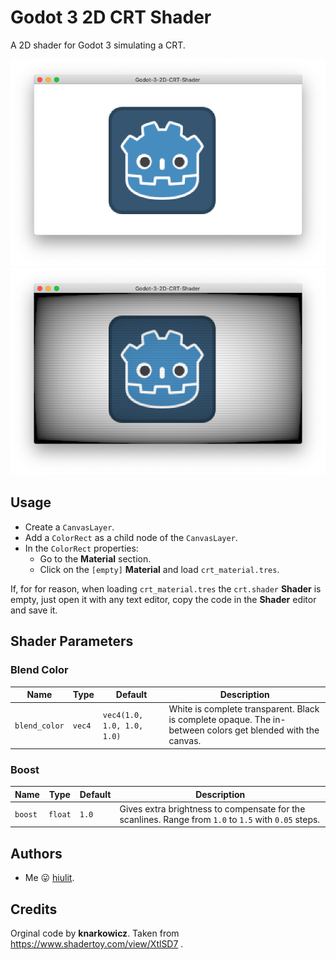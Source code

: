 # Godot 3 2D CRT Shader

A 2D shader for Godot 3 simulating a CRT.

![A 2D shader for Godot 3 simulating a CRT - OFF](/example-crt-off.png)
![A 2D shader for Godot 3 simulating a CRT- ON](/example-crt-on.png)

## Usage

* Create a `CanvasLayer`.
* Add a `ColorRect` as a child node of the `CanvasLayer`.
* In the `ColorRect` properties:
  * Go to the **Material** section.
  * Click on the `[empty]` **Material** and load `crt_material.tres`.

If, for for reason, when loading `crt_material.tres` the `crt.shader` **Shader** is empty, just open it with any text editor, copy the code in the **Shader** editor and save it.

## Shader Parameters

### Blend Color

| Name | Type | Default | Description |
| --- | --- | --- | --- |
| `blend_color` | `vec4` | `vec4(1.0, 1.0, 1.0, 1.0)` | White is complete transparent. Black is complete opaque. The in-between colors get blended with the canvas. |

### Boost

| Name | Type | Default | Description |
| --- | --- | --- | --- |
| `boost` | `float` | `1.0` | Gives extra brightness to compensate for the scanlines. Range from `1.0` to `1.5` with `0.05` steps. |

## Authors

* Me 😛 [hiulit](https://github.com/hiulit).

## Credits

Orginal code by **knarkowicz**. Taken from https://www.shadertoy.com/view/XtlSD7 .
